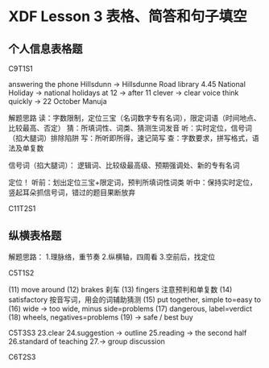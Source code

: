 # XDF Lesson 3 表格、简答和句子填空


## 个人信息表格题

C9T1S1

answering the phone
Hillsdunn -> Hillsdunne Road
library
4.45
National Holiday -> national holidays
at 12 -> after 11
clever -> clear voice
think quickly
 -> 22 October
Manuja

解题思路
读：字数限制，定位三宝（名词数字专有名词），限定词语（时间地点、比较最高、否定）
猜：所填词性、词类、猜测生词发音
听：实时定位，信号词（掐大腿词）排除陷阱
写：所听即所得，速记简写
查：字数要求，拼写格式，语法及单复数

信号词（掐大腿词）：
逻辑词、比较级最高级、预期强调处、新的专有名词

定位！
听前：划出定位三宝+限定词，预判所填词性词类
听中：保持实时定位，竖起耳朵抓信号词，错过的题目果断放弃

C11T2S1

## 纵横表格题

解题思路：
1.理脉络，重节奏
2.纵横轴，四周看
3.空前后，找定位

C5T1S2

(11) move around
(12) brakes 刹车
(13) fingers 注意预判和单复数
(14) satisfactory 按音写词，用会的词辅助猜测
(15) put together, simple to=easy to
(16) wide -> too wide, minus side=problems
(17) dangerous, label=verdict
(18) wheels, negatives=problems
(19) -> safe / best buy

C5T3S3
23.clear
24.suggestion -> outline
25.reading -> the second half
26.standard of teaching
27.-> group discussion

C6T2S3

